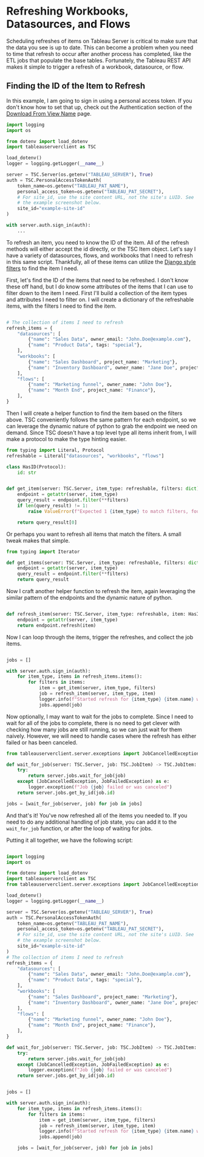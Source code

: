 # Refreshing Workbooks, Datasources, and Flows

Scheduling refreshes of items on Tableau Server is critical to make sure that
the data you see is up to date. This can become a problem when you need to
time that refresh to occur after another process has completed, like the ETL
jobs that populate the base tables. Fortunately, the Tableau REST API makes it
simple to trigger a refresh of a workbook, datasource, or flow.

## Finding the ID of the Item to Refresh

In this example, I am going to sign in using a personal access token. If you
don't know how to set that up, check out the Authentication section of the
[Download From View Name](download_from_view_name.md) page.

```python
import logging
import os

from dotenv import load_dotenv
import tableauserverclient as TSC

load_dotenv()
logger = logging.getLogger(__name__)

server = TSC.Server(os.getenv("TABLEAU_SERVER"), True)
auth = TSC.PersonalAccessTokenAuth(
    token_name=os.getenv("TABLEAU_PAT_NAME"),
    personal_access_token=os.getenv("TABLEAU_PAT_SECRET"),
    # For site_id, use the site content URL, not the site's LUID. See
    # the example screenshot below.
    site_id="example-site-id"
)

with server.auth.sign_in(auth):
    ...
```

To refresh an item, you need to know the ID of the item. All of the refresh
methods will either accept the id directly, or the TSC Item object. Let's say
I have a variety of datasources, flows, and workbooks that I need to refresh
in this same script. Thankfully, all of these items can utilize the
[Django style filters](https://tableau.github.io/server-client-python/docs/filter-sort#django-style-filters-and-sorts)
to find the item I need.

First, let's find the ID of the items that need to be refreshed. I don't know
these off hand, but I do know some attributes of the items that I can use to
filter down to the item I need. First I'll build a collection of the item types
and attributes I need to filter on. I will create a dictionary of the
refreshable items, with the filters I need to find the item.

```python

# The collection of items I need to refresh
refresh_items = {
    "datasources": [
        {"name": "Sales Data", owner_email: "John.Doe@example.com"},
        {"name": "Product Data", tags: "special"},
    ],
    "workbooks": [
        {"name": "Sales Dashboard", project_name: "Marketing"},
        {"name": "Inventory Dashboard", owner_name: "Jane Doe", project_name: "Supply Chain"},
    ],
    "flows": [
        {"name": "Marketing funnel", owner_name: "John Doe"},
        {"name": "Month End", project_name: "Finance"},
    ],
}
```

Then I will create a helper function to find the item based on the filters
above. TSC conveniently follows the same pattern for each endpoint, so we can
leverage the dynamic nature of python to grab the endpoint we need on demand.
Since TSC doesn't have a top level type all items inherit from, I will make a
protocol to make the type hinting easier.

```python
from typing import Literal, Protocol
refreshable = Literal["datasources", "workbooks", "flows"]

class HasID(Protocol):
    id: str


def get_item(server: TSC.Server, item_type: refreshable, filters: dict) -> HasID:
    endpoint = getattr(server, item_type)
    query_result = endpoint.filter(**filters)
    if len(query_result) != 1:
        raise ValueError(f"Expected 1 {item_type} to match filters, found {len(query_result)}")

    return query_result[0]
```

Or perhaps you want to refresh all items that match the filters. A small tweak
makes that simple.

```python
from typing import Iterator

def get_items(server: TSC.Server, item_type: refreshable, filters: dict) -> Iterator[HasID]:
    endpoint = getattr(server, item_type)
    query_result = endpoint.filter(**filters)
    return query_result
```

Now I craft another helper function to refresh the item, again leveraging the
similar pattern of the endpoints and the dynamic nature of python.

```python

def refresh_item(server: TSC.Server, item_type: refreshable, item: HasID) -> TSC.JobItem:
    endpoint = getattr(server, item_type)
    return endpoint.refresh(item)

```

Now I can loop through the items, trigger the refreshes, and collect the job
items.

```python

jobs = []

with server.auth.sign_in(auth):
    for item_type, items in refresh_items.items():
        for filters in items:
            item = get_item(server, item_type, filters)
            job = refresh_item(server, item_type, item)
            logger.info(f"Started refresh for {item_type} {item.name} with job id {job.id}")
            jobs.append(job)
```

Now optionally, I may want to wait for the jobs to complete. Since I need to
wait for all of the jobs to complete, there is no need to get clever with
checking how many jobs are still running, so we can just wait for them naively.
However, we will need to handle cases where the refresh has either failed or
has been canceled.

```python
from tableauserverclient.server.exceptions import JobCancelledException, JobFailedException 

def wait_for_job(server: TSC.Server, job: TSC.JobItem) -> TSC.JobItem:
    try:
        return server.jobs.wait_for_job(job)
    except (JobCancelledException, JobFailedException) as e:
        logger.exception(f"Job {job} failed or was canceled")
    return server.jobs.get_by_id(job.id)

jobs = [wait_for_job(server, job) for job in jobs]

```

And that's it! You've now refreshed all of the items you needed to. If you need
to do any additional handling of job state, you can add it to the `wait_for_job`
function, or after the loop of waiting for jobs.

Putting it all together, we have the following script:

```python

import logging
import os

from dotenv import load_dotenv
import tableauserverclient as TSC
from tableauserverclient.server.exceptions import JobCancelledException, JobFailedException 

load_dotenv()
logger = logging.getLogger(__name__)

server = TSC.Server(os.getenv("TABLEAU_SERVER"), True)
auth = TSC.PersonalAccessTokenAuth(
    token_name=os.getenv("TABLEAU_PAT_NAME"),
    personal_access_token=os.getenv("TABLEAU_PAT_SECRET"),
    # For site_id, use the site content URL, not the site's LUID. See
    # the example screenshot below.
    site_id="example-site-id"
)
# The collection of items I need to refresh
refresh_items = {
    "datasources": [
        {"name": "Sales Data", owner_email: "John.Doe@example.com"},
        {"name": "Product Data", tags: "special"},
    ],
    "workbooks": [
        {"name": "Sales Dashboard", project_name: "Marketing"},
        {"name": "Inventory Dashboard", owner_name: "Jane Doe", project_name: "Supply Chain"},
    ],
    "flows": [
        {"name": "Marketing funnel", owner_name: "John Doe"},
        {"name": "Month End", project_name: "Finance"},
    ],
}

def wait_for_job(server: TSC.Server, job: TSC.JobItem) -> TSC.JobItem:
    try:
        return server.jobs.wait_for_job(job)
    except (JobCancelledException, JobFailedException) as e:
        logger.exception(f"Job {job} failed or was canceled")
    return server.jobs.get_by_id(job.id)


jobs = []

with server.auth.sign_in(auth):
    for item_type, items in refresh_items.items():
        for filters in items:
            item = get_item(server, item_type, filters)
            job = refresh_item(server, item_type, item)
            logger.info(f"Started refresh for {item_type} {item.name} with job id {job.id}")
            jobs.append(job)

    jobs = [wait_for_job(server, job) for job in jobs]
```

